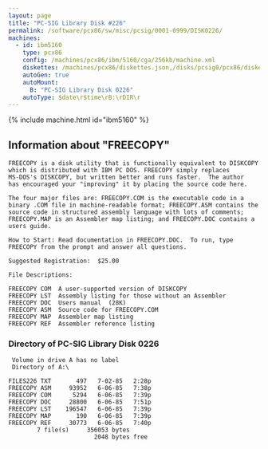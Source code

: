 ```yaml
---
layout: page
title: "PC-SIG Library Disk #226"
permalink: /software/pcx86/sw/misc/pcsig/0001-0999/DISK0226/
machines:
  - id: ibm5160
    type: pcx86
    config: /machines/pcx86/ibm/5160/cga/256kb/machine.xml
    diskettes: /machines/pcx86/diskettes.json,/disks/pcsig0/pcx86/diskettes.json
    autoGen: true
    autoMount:
      B: "PC-SIG Library Disk 0226"
    autoType: $date\r$time\rB:\rDIR\r
---
```


{% include machine.html id="ibm5160" %}

## Information about "FREECOPY"

    FREECOPY is a disk utility that is functionally equivalent to DISKCOPY
    which is distributed with IBM PC DOS. FREECOPY simply replaces
    MS-DOS's DISKCOPY, but written better and runs faster.  The author
    has encouraged your "improving" it by placing the source code here.
    
    The four major files are: FREECOPY.COM is the executable code in a
    binary .COM file in machine-readable format; FREECOPY.ASM contains the
    source code in structured assembly language with lots of comments;
    FREECOPY.MAP is an Assembler map listing; and FREECOPY.DOC contains a
    users guide.
    
    How to Start: Read documentation in FREECOPY.DOC.  To run, type
    FREECOPY from the prompt and answer all questions.
    
    Suggested Registration:  $25.00
    
    File Descriptions:
    
    FREECOPY COM  A user-supported version of DISKCOPY
    FREECOPY LST  Assembly listing for those without an Assembler
    FREECOPY DOC  Users manual  (28K)
    FREECOPY ASM  Source code for FREECOPY.COM
    FREECOPY MAP  Assembler map listing
    FREECOPY REF  Assembler reference listing

### Directory of PC-SIG Library Disk 0226

     Volume in drive A has no label
     Directory of A:\

    FILES226 TXT       497   7-02-85   2:28p
    FREECOPY ASM     93952   6-06-85   7:38p
    FREECOPY COM      5294   6-06-85   7:39p
    FREECOPY DOC     28800   6-06-85   7:51p
    FREECOPY LST    196547   6-06-85   7:39p
    FREECOPY MAP       190   6-06-85   7:39p
    FREECOPY REF     30773   6-06-85   7:40p
            7 file(s)     356053 bytes
                            2048 bytes free
